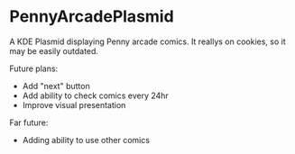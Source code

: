 # PennyArcadePlasmid
A KDE Plasmid displaying Penny arcade comics. It reallys on cookies, so it may be easily outdated.

Future plans:

- Add "next" button
- Add ability to check comics every 24hr
- Improve visual presentation

Far future:

- Adding ability to use other comics
